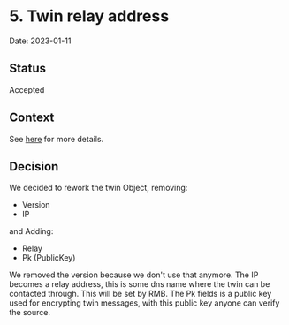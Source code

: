 # 5. Twin relay address

Date: 2023-01-11

## Status

Accepted

## Context

See [here](https://github.com/threefoldtech/tfchain/issues/569) for more details.

## Decision

We decided to rework the twin Object, removing:

- Version
- IP

and Adding:

- Relay
- Pk (PublicKey)

We removed the version because we don't use that anymore. The IP becomes a relay address, this is some dns name where the twin can be contacted through. This will be set by RMB.
The Pk fields is a public key used for encrypting twin messages, with this public key anyone can verify the source.
